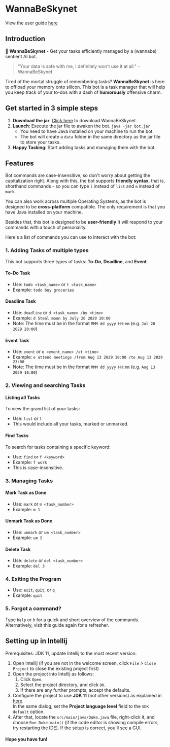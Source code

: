 # WannaBeSkynet

View the user guide [here](https://pyromancerboom.github.io/ip/)

## Introduction

🤖 **WannaBeSkynet** - Get your tasks efficiently managed by a (wannabe) sentient AI bot.

> "Your data is safe with me, I definitely won't use it at all." - WannaBeSkynet

Tired of the mortal struggle of remembering tasks? **WannaBeSkynet** is here to offload your memory onto silicon. This bot is a task manager that will help you keep track of your to-dos with a dash of **humorously** offensive charm.

## Get started in 3 simple steps

1. **Download the jar**: [Click here](https://github.com/PyromancerBoom/ip/releases/tag/A-Release) to download WannaBeSkynet.
2. **Launch**: Execute the jar file to awaken the bot. `java -jar bot.jar`
   - You need to have Java installed on your machine to run the bot.
   - The bot will create a `data` folder in the same directory as the jar file to store your tasks.
3. **Happy Tasking**: Start adding tasks and managing them with the bot.

## Features

Bot commands are case-insensitive, so don't worry about getting the capitalization right. Along with this, the bot supports **friendly syntax**, that is, shorthand commands - so you can type `l` instead of `list` and `m` instead of `mark`.

You can also work across multiple Operating Systems, as the bot is designed to be **cross-platform** compatible. The only requirement is that you have Java installed on your machine.

Besides that, this bot is designed to be **user-friendly** It will respond to your commands with a touch of personality.

Here's a list of commands you can use to interact with the bot:

### 1. Adding Tasks of multiple types

This bot supports three types of tasks: **To-Do**, **Deadline**, and **Event**.

#### To-Do Task

- Use: `todo <task_name>` or `t <task_name>`
- Example: `todo buy groceries`

#### Deadline Task

- Use: `deadline` or `d <task_name> /by <time>`
- Example: `d Steal moon by July 20 2029 20:00`
- Note: The time must be in the format `MMM dd yyyy HH:mm` (e.g. `Jul 20 2029 20:00`)

#### Event Task

- Use: `event` or `e <event_name> /at <time>`
- Example: `e attend meetings /from Aug 13 2029 10:00 /to Aug 13 2029 23:00`
- Note: The time must be in the format `MMM dd yyyy HH:mm` (e.g. `Aug 13 2029 10:00`)

### 2. Viewing and searching Tasks

#### Listing all Tasks

To view the grand list of your tasks:

- Use: `list` or `l`
- This would include all your tasks, marked or unmarked.

#### Find Tasks

To search for tasks containing a specific keyword:

- Use: `find` or `f <keyword>`
- Example: `f work`
- This is case-insensitive.

### 3. Managing Tasks

#### Mark Task as Done

- Use: `mark` or `m <task_number>`
- Example: `m 1`

#### Unmark Task as Done

- Use: `unmark` or `um <task_number>`
- Example: `um 5`

#### Delete Task

- Use: `delete` or `del <task_number>`
- Example: `del 3`

### 4. Exiting the Program

- Use: `exit`, `quit`, or `q`
- Example: `quit`

### 5. Forgot a command?

Type `help` or `h` for a quick and short overview of the commands.
Alternatively, visit this guide again for a refresher.

## Setting up in Intellij

Prerequisites: JDK 11, update Intellij to the most recent version.

1. Open Intellij (if you are not in the welcome screen, click `File` > `Close Project` to close the existing project first)
1. Open the project into Intellij as follows:
   1. Click `Open`.
   1. Select the project directory, and click `OK`.
   1. If there are any further prompts, accept the defaults.
1. Configure the project to use **JDK 11** (not other versions) as explained in [here](https://www.jetbrains.com/help/idea/sdk.html#set-up-jdk).<br>
   In the same dialog, set the **Project language level** field to the `SDK default` option.
1. After that, locate the `src/main/java/Duke.java` file, right-click it, and choose `Run Duke.main()` (if the code editor is showing compile errors, try restarting the IDE). If the setup is correct, you'll see a GUI.

#### Hope you have fun!
